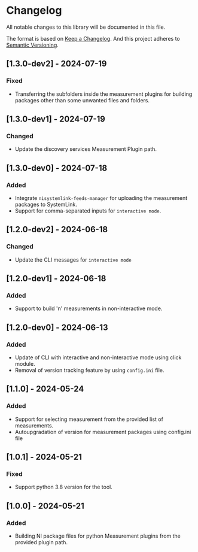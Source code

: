 # Changelog

All notable changes to this library will be documented in this file.

The format is based on [Keep a Changelog](http://keepachangelog.com/).
And this project adheres to [Semantic Versioning](https://semver.org/spec/v2.0.0.html).


## [1.3.0-dev2] - 2024-07-19

### Fixed

- Transferring the subfolders inside the measurement plugins for building packages other than some unwanted files and folders.

## [1.3.0-dev1] - 2024-07-19

### Changed

- Update the discovery services Measurement Plugin path.

## [1.3.0-dev0] - 2024-07-18

### Added

- Integrate `nisystemlink-feeds-manager` for uploading the measurement packages to SystemLink.
- Support for comma-separated inputs for `interactive mode`.

## [1.2.0-dev2] - 2024-06-18

### Changed

- Update the CLI messages for `interactive mode`

## [1.2.0-dev1] - 2024-06-18

### Added

- Support to build 'n' measurements in non-interactive mode.

## [1.2.0-dev0] - 2024-06-13

### Added

- Update of CLI with interactive and non-interactive mode using click module.
- Removal of version tracking feature by using `config.ini` file.

## [1.1.0] - 2024-05-24

### Added

- Support for selecting measurement from the provided list of measurements.
- Autoupgradation of version for measurement packages using config.ini file

## [1.0.1] - 2024-05-21

### Fixed

- Support python 3.8 version for the tool.

## [1.0.0] - 2024-05-21

### Added

- Building NI package files for python Measurement plugins from the provided plugin path.
